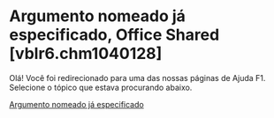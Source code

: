 
# Argumento nomeado já especificado, Office Shared [vblr6.chm1040128]

Olá! Você foi redirecionado para uma das nossas páginas de Ajuda F1. Selecione o tópico que estava procurando abaixo.

[Argumento nomeado já especificado](http://msdn.microsoft.com/library/8fa1e0f1-2484-8344-038c-438ab21d2b71%28Office.15%29.aspx)
